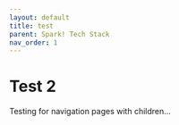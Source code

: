 ```yaml
---
layout: default
title: test
parent: Spark! Tech Stack 
nav_order: 1
---
```


# Test 2

Testing for navigation pages with children...
